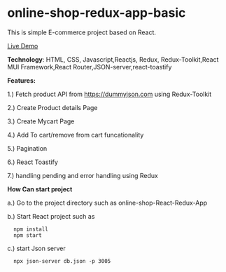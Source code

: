 # online-shop-redux-app-basic
This is simple E-commerce project based on React.

<a href="https://main--jazzy-travesseiro-c2c8c5.netlify.app/">Live Demo</a>

**Technology**:
HTML, CSS, Javascript,Reactjs, Redux, Redux-Toolkit,React MUI Framework,React Router,JSON-server,react-toastify

**Features:**

1.) Fetch product API from https://dummyjson.com  using Redux-Toolkit

2.) Create Product details Page

3.) Create Mycart Page

4.) Add To cart/remove from cart funcationality

5.) Pagination

6.) React Toastify

7.) handling pending and error handling using Redux

**How Can start project**

a.) Go to the project directory such as online-shop-React-Redux-App

b.) Start React project such as 

      npm install
      npm start
      
c.) start Json server

      npx json-server db.json -p 3005




